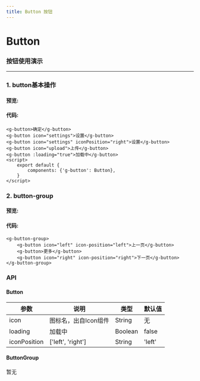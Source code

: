 ```yaml
---
title: Button 按钮
---
```


# Button 

### 按钮使用演示
* * *
###    1. button基本操作
#### 预览:

<ClientOnly>
<button-demo></button-demo>
</ClientOnly>

#### 代码:
```vue
<g-button>确定</g-button>
<g-button icon="settings">设置</g-button>
<g-button icon="settings" iconPosition="right">设置</g-button>
<g-button icon="upload">上传</g-button>
<g-button :loading="true">加载中</g-button>
<script>
    export default {
        components: {'g-button': Button},
    }
</script>
```
###    2. button-group
#### 预览:
<ClientOnly>
<button-group-demo></button-group-demo>
</ClientOnly>

#### 代码:
```vue
<g-button-group>
    <g-button icon="left" icon-position="left">上一页</g-button>
    <g-button>更多</g-button>
    <g-button icon="right" icon-position="right">下一页</g-button>
</g-button-group>
```
### API
#### Button
| 参数 | 说明 | 类型 | 默认值 |
| --- | --- | --- | --- |
| icon | 图标名，出自Icon组件 | String | 无 |
| loading | 加载中 | Boolean | false |
| iconPosition | ['left', 'right'] | String | 'left' |

#### ButtonGroup
暂无

